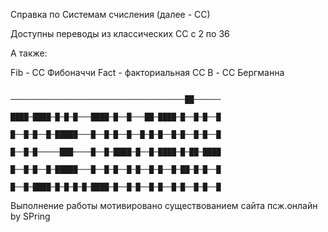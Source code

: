 Справка по Системам счисления (далее - СС)

Доступны переводы из классических СС с 2 по 36

А также:

Fib - СС Фибоначчи
Fact - факториальная СС
B - СС Бергманна



                                    ───────────────────────────────────────██──────
                                    ████─████─█─█─█───████─█──█───██─████─█──█─█──█
                                    █──█─█──█─█████───█──█─█──█──█─█─█──█─█──█─█──█
                                    █──█─█─────███────█──█─████─█──█─████─█─██─████
                                    █──█─█──█─█████───█──█─█──█─█──█─█──█─██─█─█──█
                                    █──█─████─█─█─█─█─████─█──█─█──█─█──█─█──█─█──█











Выполнение работы мотивировано существованием сайта псж.онлайн                                                by SPring
 
 
